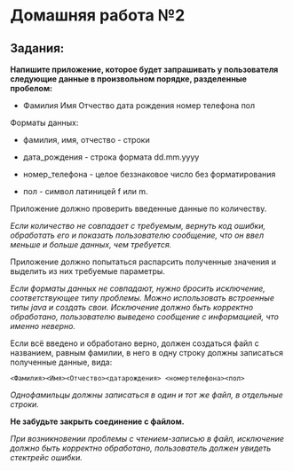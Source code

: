 # Домашняя работа №2

## Задания:

**Напишите приложение, которое будет запрашивать у пользователя следующие данные в произвольном порядке, разделенные пробелом:**
* Фамилия Имя Отчество дата рождения номер телефона пол

Форматы данных:

+ фамилия, имя, отчество - строки

+ дата_рождения - строка формата dd.mm.yyyy

+ номер_телефона - целое беззнаковое число без форматирования

+ пол - символ латиницей f или m.

Приложение должно проверить введенные данные по количеству. 

*Если количество не совпадает с требуемым, вернуть код ошибки, обработать его и показать пользователю сообщение, что он ввел меньше и больше данных, чем требуется.*

Приложение должно попытаться распарсить полученные значения и выделить из них требуемые параметры. 

*Если форматы данных не совпадают, нужно бросить исключение, соответствующее типу проблемы. Можно использовать встроенные типы java и создать свои. Исключение должно быть корректно обработано, пользователю выведено сообщение с информацией, что именно неверно.*

Если всё введено и обработано верно, должен создаться файл с названием, равным фамилии, в него в одну строку должны записаться полученные данные, вида:

`<Фамилия><Имя><Отчество><датарождения> <номертелефона><пол>`

*Однофамильцы должны записаться в один и тот же файл, в отдельные строки.*

**Не забудьте закрыть соединение с файлом.**

*При возникновении проблемы с чтением-записью в файл, исключение должно быть корректно обработано, пользователь должен увидеть стектрейс ошибки.*